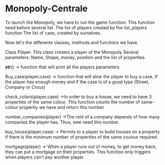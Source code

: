# Monopoly-Centrale
To launch the Monopoly, we have to run the game function. 
This function need before several list. 
The list of players created by the list_players function
The list of case, created by ourselves.

Now let's the differents classes, methods and functions we have. 

Class Player:
This class creates a player of the Monopoly
Several parameters: Name, Shape, money, position and the list of properties.

__str__() -> function that will print all the players parameters

Buy_case(player,case) -> function that will alow the player to buy a case, if the player has enough money and if the case is of a good type (Street, Company or Crous)

check_colors(player,case) ->In order to buy a house, we need to have 3 properties of the same colour. This function counts the number of same-colour propertiy we have and return this number 

number_companies(player) ->The rent of a company depends of how many companies the player has. Thus, wee need this number.

buy_house(player,case) -> Permits to a player to build houses on  a property if there is the minimum number of properties of the same coulour required.

mortgage(player) -> When a player runs out of money, to get money back, they can put a mortgage on their properties. This function only triggers when players can't pay another player.



